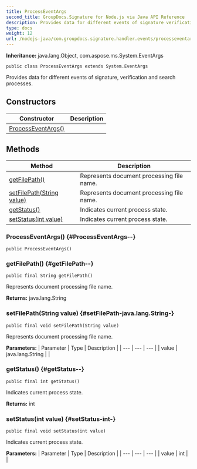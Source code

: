```yaml
---
title: ProcessEventArgs
second_title: GroupDocs.Signature for Node.js via Java API Reference
description: Provides data for different events of signature verification and search processes.
type: docs
weight: 12
url: /nodejs-java/com.groupdocs.signature.handler.events/processeventargs/
---
```

**Inheritance:**
java.lang.Object, com.aspose.ms.System.EventArgs
```
public class ProcessEventArgs extends System.EventArgs
```

Provides data for different events of signature, verification and search processes.
## Constructors

| Constructor | Description |
| --- | --- |
| [ProcessEventArgs()](#ProcessEventArgs--) |  |
## Methods

| Method | Description |
| --- | --- |
| [getFilePath()](#getFilePath--) | Represents document processing file name. |
| [setFilePath(String value)](#setFilePath-java.lang.String-) | Represents document processing file name. |
| [getStatus()](#getStatus--) | Indicates current process state. |
| [setStatus(int value)](#setStatus-int-) | Indicates current process state. |
### ProcessEventArgs() {#ProcessEventArgs--}
```
public ProcessEventArgs()
```


### getFilePath() {#getFilePath--}
```
public final String getFilePath()
```


Represents document processing file name.

**Returns:**
java.lang.String
### setFilePath(String value) {#setFilePath-java.lang.String-}
```
public final void setFilePath(String value)
```


Represents document processing file name.

**Parameters:**
| Parameter | Type | Description |
| --- | --- | --- |
| value | java.lang.String |  |

### getStatus() {#getStatus--}
```
public final int getStatus()
```


Indicates current process state.

**Returns:**
int
### setStatus(int value) {#setStatus-int-}
```
public final void setStatus(int value)
```


Indicates current process state.

**Parameters:**
| Parameter | Type | Description |
| --- | --- | --- |
| value | int |  |

